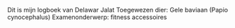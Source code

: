 Dit is mijn logboek van Delawar Jalat
Toegewezen dier: Gele baviaan (Papio cynocephalus)
Examenonderwerp: fitness accessoires